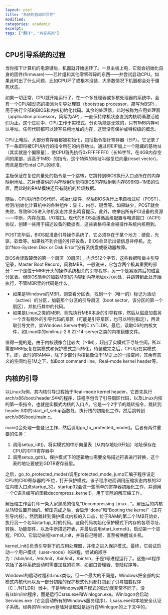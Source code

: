 ```yaml
---
layout: post
title: "系统的启动和引导"
modified:
categories: academic
excerpt:
tags: ["翻译", "内存系列"]
---
```


## CPU引导系统的过程

当你按下计算机的电源键后，机器就开始运转了。一旦主板上电，它就会初始化自身的固件(firmware)——芯片组和其他零零碎碎的东西——并尝试启动CPU。如果此时出了什么问题，比如CPU坏了或根本没装，大多数情况下机器都会处于僵死状态。

如果一切正常，CPU就开始运行了。在一个多处理器或多核处理器的系统中，会有一个CPU被动态的指派为引导处理器（bootstrap processor，简写为BSP），用于执行全部的BIOS和内核初始化代码。其余的处理器，此时被称为应用处理器（application processor，简写为AP），一直保持停机状态直到内核明确激活他们为止。这个过程中，CPU工作于实模式，分页功能是无效的，只有1MB内存可以寻址。任何代码都可以读写任何地址的内存，这里没有保护或特权级的概念。

CPU上电后，大部分寄存器都被初始化，包括指令指针寄存器（EIP）。它记录了下一条即将被CPU执行的指令所在的内存地址。通过将EIP加上一个隐藏的基地址（其实就是个偏移量），使CPU首先执行0xFFFFFFF0（长16字节，在4GB内存空间的尾部，远高于1MB）的指令。这个特殊的地址叫做复位向量(reset vector)，而且是现代Intel CPU的标准。

主板保证在复位向量处的指令是一个跳转，它跳转到BIOS执行入口点所在的内存映射地址。芯片组提供的内存映射功能将BIOS闪存映射到内存896KB~1MB的位置，而此时的RAM模块还只有随机的垃圾数据。

随后，CPU执行BIOS代码，初始化硬件，然后BIOS执行上电自检过程（POST），检测/初始化计算机中的各种组件：显卡、内存、键盘等。如果缺少，POST就会失败，导致BIOS进入停机状态并发出鸣音提示。此外，枚举出所有PCI设备的资源——中断，内存范围，I/O端口。现代的BIOS会遵循高级配置与电源接口（ACPI）协议，创建一些用于描述设备的数据表，这些表格将来会被操作系统内核用到。

POST完毕后，BIOS就准备引导操作系统了，它必须存在于某个地方：硬盘，光驱，软盘等。如果找不到合适的引导设备，BIOS会显示出错信息并停机，比如“Non-System Disk or Disk Error”没有系统盘或驱动器故障。

BIOS会读取硬盘的第一个扇区（0扇区），内含512个字节，这些数据叫做主引导记录，Master Boot Record，简称MBR。一般说来，它包含两个极其重要的部分：一个是位于MBR开头的操作系统相关的引导程序，另一个是紧跟其后的磁盘分区表。但BIOS简单的加载MBR的内容到内存地址`0x7C00`处，并跳转到此处开始执行，不管MBR里的代码是什么。

* 如果是Windows的MBR，则查看分区表，找到一个（唯一的）标记为活动（active）的分区，加载那个分区的引导扇区（boot sector，该分区的第一个扇区），并执行其中的代码。
* 如果是Linux之类的MBR，则先执行MBR本身的引导程序，然后从磁盘加载另一个含有额外的引导代码的扇区（可能是引导扇区，也可以特别指定），再读取引导文件，如Windows Server中的C:/NTLDR。最后，读取OS的内核文件，如Linux中的vmlinuz-2.6.22-14-server之类的内核镜像文件。

值得一提的是，由于内核镜像会比较大（>1M），超出了实模式下寻址空间，所以需要MBR反复在实模式和保护模式之间转化。待装载完之后，CPU仍在实模式下。即，此时的RAM中，除了少部分内核镜像位于1M之上的一段空间，其余有意义的空间均在1M之下，如Boot command line，Real-mode kernel header等。

## 内核的引导

以Linux为例，其内核引导过程始于Real-mode kernel header。它首先执行arch/x86/boot/header.S中的程序，该程序包含了引导扇区代码，以及Linux内核的第一条指令，也就是实模式内核的入口点。它是一个2字节的跳转指令，跳转到header.S中的start_of_setup函数处，执行栈的初始化工作，然后跳转到arch/x86/boot/main.c。

main()会处理一些登记工作，然后调用go_to_protected_mode()。后者有两件重要的任务：

1. 调用setup_idt()。将实模式的中断向量表（从内存地址0开始）地址保存在CPU的IDTR寄存器中
2. 调用setup_gdt()。保护模式下的逻辑地址需要全局描述符表进行转换，这个表的地址要放到GDTR寄存器里。

之后，go_to_protected_mode()调用protected_mode_jump汇编子程序设定CPU的CR0寄存器的PE位，打开保护模式。该子程序进而调用压缩状态内核的32位内核入口点startup_32。startup32会做一些简单的寄存器初始化工作，并调用一个C语言编写的函数decompress_kernel()，用于实际的解压缩工作。

解压缩工作会打印一条大家熟悉的信息“Decompressing Linux…”。解压后的内核从1MB位置开始的。解压完成之后，会显示“done”和“Booting the kernel”（正在引导内核）。然后跳转到保护模式内核的入口点，位于RAM的第二个1MB开始处，执行另一个名叫startup_32的代码。这段代码初始化保护模式下内存的各项寻址、转换、功能部件，以及中断描述符表，并最后调用start_kernel()，启动第一个进程，PID0。它启动进程kernel_init，并将自己睡眠，直至被唤醒或关机。

kernel_init()负责引导剩下的应用处理器，并使之进入保护模式。最终，它尝试启动一个用户模式（user-mode）的进程，尝试的顺序为：/sbin/init，/etc/init，/bin/init，/bin/sh，于是1号进程运行了。这些init程序包括了各种系统启动时需要加载的程序，如窗口管理器、登陆程序等。

Windows的启动过程和Linux类似，但一个最大的不同是，Windows把全部的实模式内核代码以及一部分初始的保护模式代码都打包到了引导加载程序（C：/NTLDR）当中。于是Windows用户模式的启动就非常不同了。没有/sbin/init程序，而是运行Csrss.exe和Winlogon.exe。Winlogon会启动Services.exe（它会启动所有的Windows服务程序）、Lsass.exe和本地安全认证子系统。经典的Windows登陆对话框就是运行在Winlogon的上下文中的。

